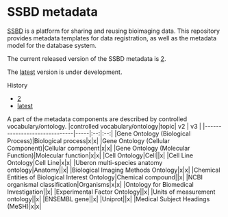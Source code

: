 # SSBD metadata

[SSBD](https://ssbd.riken.jp) is a platform for sharing and reusing bioimaging data. This repository provides metadata templates for data registration, as well as the metadata model for the database system.

The current released version of the SSBD metadata is [2](https://github.com/openssbd/ssbd-metadata/tree/main/2).

The [latest](https://github.com/openssbd/ssbd-metadata/tree/main/latest) version is under development.

History
- [2](https://github.com/openssbd/ssbd-metadata/tree/main/2)
- [latest](https://github.com/openssbd/ssbd-metadata/tree/main/latest)


A part of the metadata components are described by controlled vocabulary/ontology.
|controlled vocabulary/ontology|topic| v2 | v3 |
|------------------------------|-----|:--:|:--:|
|Gene Ontology (Biological Process)|Biological process|x|x|
|Gene Ontology (Cellular Component)|Cellular component|x|x|
|Gene Ontology (Molecular Function)|Molecular function|x|x|
|Cell Ontology|Cell||x|
|Cell Line Ontology|Cell Line|x|x|
|Uberon multi-species anatomy ontology|Anatomy||x|
|Biological Imaging Methods Ontology|x|x|
|Chemical Entities of Biological Interest Ontology|Chemical compound||x|
|NCBI organismal classification|Organisms|x|x|
|Ontology for Biomedical Investigation||x|
|Experimental Factor Ontology||x|
|Units of measurement ontology||x|
|ENSEMBL gene||x|
|Uniprot||x|
|Medical Subject Headings (MeSH)|x|x|
